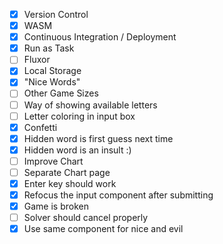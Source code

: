 - [x] Version Control
- [x] WASM
- [x] Continuous Integration / Deployment
- [x] Run as Task
- [ ] Fluxor
- [x] Local Storage
- [x] "Nice Words"
- [ ] Other Game Sizes
- [ ] Way of showing available letters
- [ ] Letter coloring in input box
- [x] Confetti
- [x] Hidden word is first guess next time
- [x] Hidden word is an insult :)
- [ ] Improve Chart
- [ ] Separate Chart page
- [x] Enter key should work
- [x] Refocus the input component after submitting
- [x] Game is broken
- [ ] Solver should cancel properly
- [x] Use same component for nice and evil
